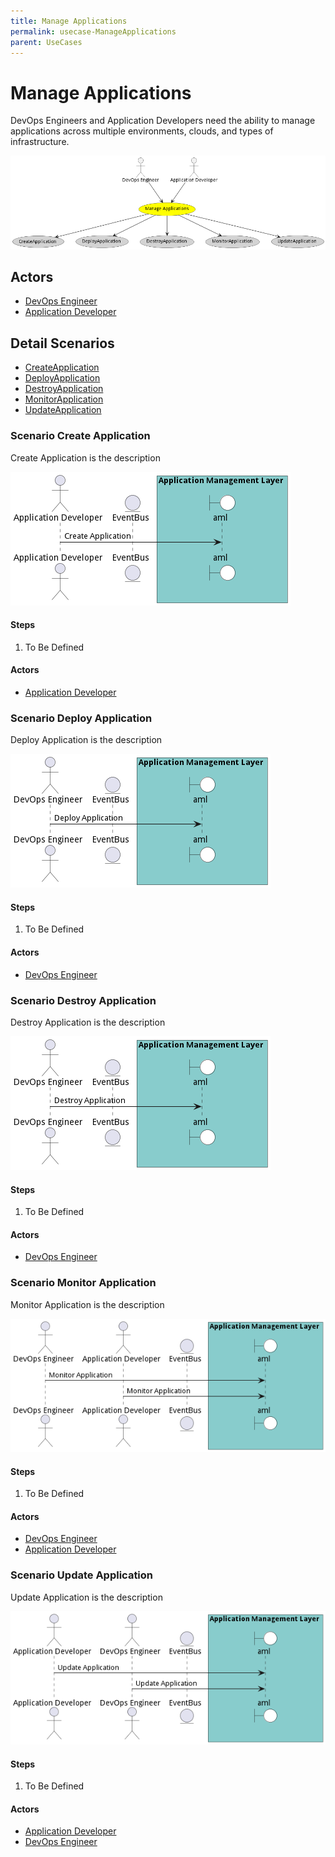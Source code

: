```yaml
---
title: Manage Applications
permalink: usecase-ManageApplications
parent: UseCases
---
```

# Manage Applications

DevOps Engineers and Application Developers need the ability to manage applications across multiple environments, clouds, and types of infrastructure.

![Activities Diagram](./Activities.png)

## Actors

* [DevOps Engineer](actor-devops)
* [Application Developer](actor-applicationdeveloper)











## Detail Scenarios

* [CreateApplication](#scenario-CreateApplication)
* [DeployApplication](#scenario-DeployApplication)
* [DestroyApplication](#scenario-DestroyApplication)
* [MonitorApplication](#scenario-MonitorApplication)
* [UpdateApplication](#scenario-UpdateApplication)



### Scenario Create Application

Create Application is the description

![Scenario CreateApplication](./CreateApplication.png)

#### Steps
1. To Be Defined

#### Actors

* [Application Developer](actor-applicationdeveloper)



### Scenario Deploy Application

Deploy Application is the description

![Scenario DeployApplication](./DeployApplication.png)

#### Steps
1. To Be Defined

#### Actors

* [DevOps Engineer](actor-devops)



### Scenario Destroy Application

Destroy Application is the description

![Scenario DestroyApplication](./DestroyApplication.png)

#### Steps
1. To Be Defined

#### Actors

* [DevOps Engineer](actor-devops)



### Scenario Monitor Application

Monitor Application is the description

![Scenario MonitorApplication](./MonitorApplication.png)

#### Steps
1. To Be Defined

#### Actors

* [DevOps Engineer](actor-devops)
* [Application Developer](actor-applicationdeveloper)



### Scenario Update Application

Update Application is the description

![Scenario UpdateApplication](./UpdateApplication.png)

#### Steps
1. To Be Defined

#### Actors

* [Application Developer](actor-applicationdeveloper)
* [DevOps Engineer](actor-devops)




